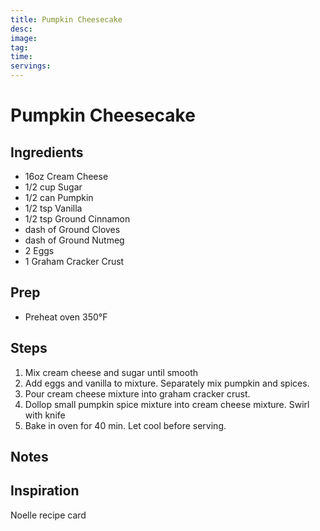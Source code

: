 ```yaml
---
title: Pumpkin Cheesecake
desc:
image:
tag:
time:
servings:
---
```

# Pumpkin Cheesecake

## Ingredients

- 16oz Cream Cheese
- 1/2 cup Sugar
- 1/2 can Pumpkin
- 1/2 tsp Vanilla
- 1/2 tsp Ground Cinnamon
- dash of Ground Cloves
- dash of Ground Nutmeg
- 2 Eggs
- 1 Graham Cracker Crust

## Prep

- Preheat oven 350&deg;F

## Steps

1. Mix cream cheese and sugar until smooth
2. Add eggs and vanilla to mixture. Separately mix pumpkin and spices.
3. Pour cream cheese mixture into graham cracker crust.
4. Dollop small pumpkin spice mixture into cream cheese mixture. Swirl with knife
5. Bake in oven for 40 min. Let cool before serving.

## Notes

## Inspiration

Noelle recipe card
